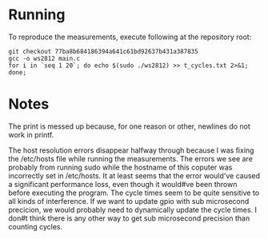 # Running
To reproduce the measurements, execute following at the repository root:
```
git checkout 77ba8b684186394a641c61bd92637b431a387835
gcc -o ws2812 main.c
for i in `seq 1 20`; do echo $(sudo ./ws2812) >> t_cycles.txt 2>&1; done;
```
# Notes
The print is messed up because, for one reason or other, newlines do not work in printf.

The host resolution errors disappear halfway through because I was fixing the /etc/hosts file while running the measurements. The errors we see are probably from running sudo while the hostname of this coputer was incorrectly set in /etc/hosts. It at least seems that the error would've caused a significant performance loss, even though it would#ve been thrown before executing the program. The cycle times seem to be quite sensitive to all kinds of interference. If we want to update gpio with sub microsecond precicion, we would probably need to dynamically update the cycle times. I don#t think there is any other way to get sub microsecond precision than counting cycles.
